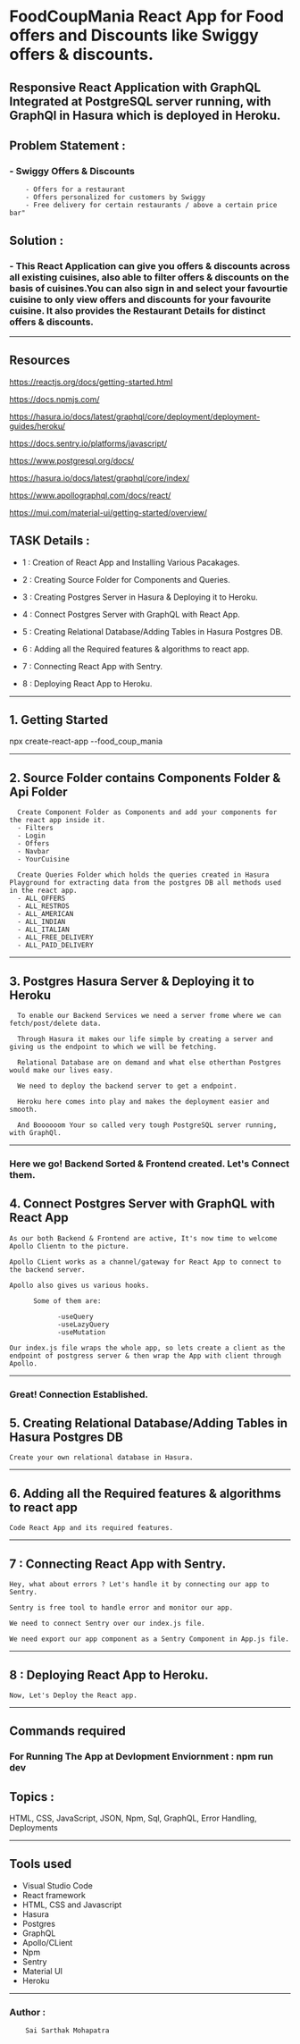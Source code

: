 # FoodCoupMania React App for Food offers and Discounts like Swiggy offers & discounts.

## Responsive React Application with GraphQL Integrated at PostgreSQL server running, with GraphQl in Hasura which is deployed in Heroku.

## Problem Statement :

### - Swiggy Offers & Discounts
		- Offers for a restaurant
		- Offers personalized for customers by Swiggy
		- Free delivery for certain restaurants / above a certain price bar"

## Solution :
### - This React Application can give you offers & discounts across all existing cuisines, also able to filter offers & discounts on the basis of cuisines.You can also sign in and select your favourtie cuisine to only view offers and discounts for your favourite cuisine. It also provides the Restaurant Details for distinct offers & discounts. 

---

## Resources

https://reactjs.org/docs/getting-started.html

https://docs.npmjs.com/

https://hasura.io/docs/latest/graphql/core/deployment/deployment-guides/heroku/

https://docs.sentry.io/platforms/javascript/

https://www.postgresql.org/docs/

https://hasura.io/docs/latest/graphql/core/index/

https://www.apollographql.com/docs/react/

https://mui.com/material-ui/getting-started/overview/

## TASK Details :

- 1 : Creation of React App and Installing Various Pacakages.

- 2 : Creating Source Folder for Components and Queries.

- 3 : Creating Postgres Server in Hasura & Deploying it to Heroku.

- 4 : Connect Postgres Server with GraphQL with React App.

- 5 : Creating Relational Database/Adding Tables in Hasura Postgres DB.

- 6 : Adding all the Required features & algorithms to react app.

- 7 : Connecting React App with Sentry.

- 8 : Deploying React App to Heroku.

---

## 1. Getting Started

npx create-react-app --food_coup_mania

---

## 2. Source Folder contains Components Folder & Api Folder

      Create Component Folder as Components and add your components for the react app inside it.
      - Filters
      - Login
      - Offers
      - Navbar
      - YourCuisine

      Create Queries Folder which holds the queries created in Hasura Playground for extracting data from the postgres DB all methods used in the react app.
      - ALL_OFFERS
      - ALL_RESTROS
      - ALL_AMERICAN
      - ALL_INDIAN
      - ALL_ITALIAN
      - ALL_FREE_DELIVERY
      - ALL_PAID_DELIVERY

---

## 3. Postgres Hasura Server & Deploying it to Heroku

      To enable our Backend Services we need a server frome where we can fetch/post/delete data.

      Through Hasura it makes our life simple by creating a server and giving us the endpoint to which we will be fetching.

      Relational Database are on demand and what else otherthan Postgres would make our lives easy.

      We need to deploy the backend server to get a endpoint.

      Heroku here comes into play and makes the deployment easier and smooth.

      And Boooooom Your so called very tough PostgreSQL server running, with GraphQl.

---
### Here we go! Backend Sorted & Frontend created. Let's Connect them.

## 4. Connect Postgres Server with GraphQL with React App

    As our both Backend & Frontend are active, It's now time to welcome Apollo Clientn to the picture.

    Apollo CLient works as a channel/gateway for React App to connect to the backend server.

    Apollo also gives us various hooks.

          Some of them are:

                -useQuery
                -useLazyQuery
                -useMutation

    Our index.js file wraps the whole app, so lets create a client as the endpoint of postgress server & then wrap the App with client through Apollo.             
---

### Great! Connection Established.

## 5. Creating Relational Database/Adding Tables in Hasura Postgres DB
    
    Create your own relational database in Hasura.

---
## 6. Adding all the Required features & algorithms to react app
    
    Code React App and its required features.
---

## 7 : Connecting React App with Sentry.
    
    Hey, what about errors ? Let's handle it by connecting our app to Sentry.

    Sentry is free tool to handle error and monitor our app.

    We need to connect Sentry over our index.js file.

    We need export our app component as a Sentry Component in App.js file. 
---

## 8 : Deploying React App to Heroku.
    
    Now, Let's Deploy the React app.
---
## Commands required

### For Running The App at Devlopment Enviornment  : npm run dev

## Topics :

HTML, CSS, JavaScript, JSON, Npm, Sql, GraphQL, Error Handling, Deployments

---

## Tools used

- Visual Studio Code
- React framework
- HTML, CSS and Javascript
- Hasura
- Postgres
- GraphQL
- Apollo/CLient
- Npm
- Sentry
- Material UI
- Heroku

---

### Author :

        Sai Sarthak Mohapatra
